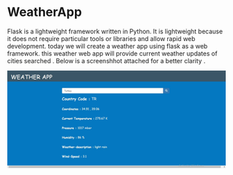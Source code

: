 # WeatherApp
Flask is a lightweight framework written in Python. It is lightweight because it does not require particular tools or libraries and allow rapid web development. today we will create a weather app using flask as a web framework. this weather web app will provide current weather updates of cities searched . Below is a screenshhot attached for a better clarity .

![Turkey](https://github.com/parnamondal/WeatherApp/blob/master/dis1.jpg)
